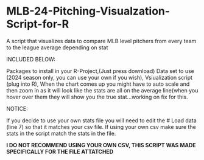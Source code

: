 # MLB-24-Pitching-Visualzation-Script-for-R
A script that visualizes data to compare MLB level pitchers from every team to the league average depending on stat

INCLUDED BELOW:

Packages to install in your R-Project,(Just press download)
Data set to use (2024 season only, you can use your own if you wish),
Vsiualization script (plug into R), 
When the chart comes up you might have to auto scale and then zoom in as it will look like the stats are all on the average line(when you hover over them they will show you the true stat...working on fix for this.

NOTICE:

If you decide to use your own stats file you will need to edit the # Load data (line 7) so that it matches your csv file.
If using your own csv make sure the stats in the script match the stats in the file.

**I DO NOT RECOMMEND USING YOUR OWN CSV, THIS SCRIPT WAS MADE SPECIFICALLY FOR THE FILE ATTATCHED**

